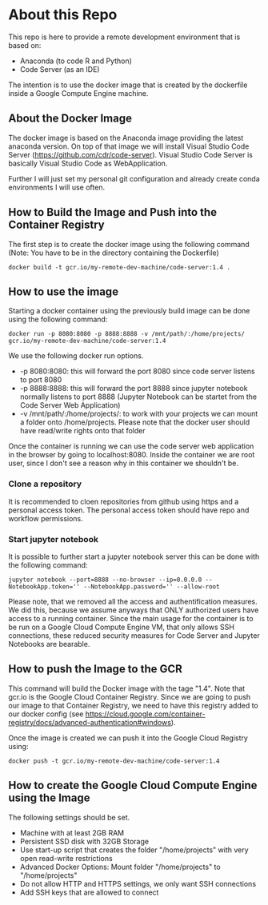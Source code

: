 # About this Repo
This repo is here to provide a remote development environment that is based on:

* Anaconda (to code R and Python)
* Code Server (as an IDE)

The intention is to use the docker image that is created by the dockerfile inside a Google Compute Engine machine.

## About the Docker Image
The docker image is based on the Anaconda image providing the latest anaconda version. On top of that image we will install Visual Studio Code Server (https://github.com/cdr/code-server).
Visual Studio Code Server is basically Visual Studio Code as WebApplication.

Further I will just set my personal git configuration and already create conda environments I will use often.

## How to Build the Image and Push into the Container Registry
The first step is to create the docker image using the following command (Note: You have to be in the directory containing the Dockerfile)

```console
docker build -t gcr.io/my-remote-dev-machine/code-server:1.4 .
```

## How to use the image

Starting a docker container using the previously build image can be done using the following command:

```console
docker run -p 8080:8080 -p 8888:8888 -v /mnt/path/:/home/projects/ gcr.io/my-remote-dev-machine/code-server:1.4
```

We use the following docker run options.

* -p 8080:8080: this will forward the port 8080 since code server listens to port 8080
* -p 8888:8888: this will forward the port 8888 since jupyter notebook normally listens to port 8888 (Jupyter Notebook can be startet from the Code Server Web Application)
* -v /mnt/path/:/home/projects/: to work with your projects we can mount a folder onto /home/projects. Please note that the docker user should have read/write rights onto that folder

Once the container is running we can use the code server web application in the browser by going to localhost:8080. Inside the container we are root user, since I don't see a reason why in this container we shouldn't be.

### Clone a repository
It is recommended to cloen repositories from github using https and a personal access token. The personal access token should have repo and workflow permissions.

### Start jupyter notebook
It is possible to further start a jupyter notebook server this can be done with the following command:

```console
jupyter notebook --port=8888 --no-browser --ip=0.0.0.0 --NotebookApp.token='' --NotebookApp.password='' --allow-root
```

Please note, that we removed all the access and authentification measures. We did this, because we assume anyways that ONLY authorized users have access to a running container. Since the main usage for the container is to be run on a Google Cloud Compute Engine VM, that only allows SSH connections, these reduced security measures for Code Server and Jupyter Notebooks are bearable.

## How to push the Image to the GCR
This command will build the Docker image with the tage "1.4". Note that gcr.io is the Google Cloud Container Registry. Since we are going to push our image to that Container Registry, we need to have this registry added to our docker config (see https://cloud.google.com/container-registry/docs/advanced-authentication#windows).

Once the image is created we can push it into the Google Cloud Registry using:

```console
docker push -t gcr.io/my-remote-dev-machine/code-server:1.4
```

## How to create the Google Cloud Compute Engine using the Image

The following settings should be set.

* Machine with at least 2GB RAM
* Persistent SSD disk with 32GB Storage
* Use start-up script that creates the folder "/home/projects" with very open read-write restrictions
* Advanced Docker Options: Mount folder "/home/projects" to "/home/projects"
* Do not allow HTTP and HTTPS settings, we only want SSH connections
* Add SSH keys that are allowed to connect


